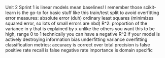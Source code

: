 Unit 2 Sprint 1 is linear models
mean baselines! I remember those
scikit-learn is the go-to for basic stuff like this
train/test split to avoid overfitting
error measures: absolute error (duh)
ordinary least squares (minimizes squared error, so lots of small errors are nbd)
R^2: proportion of the variance in y that is explained by x
unlike the others you want this to be high, range 0 to 1
technically you can have a negative R^2 if your model is actively destroying information
bias underfitting variance overfitting
classification metrics: accuracy is correct over total
precision is false positive rate
recall is false negative rate
importance is domain specific